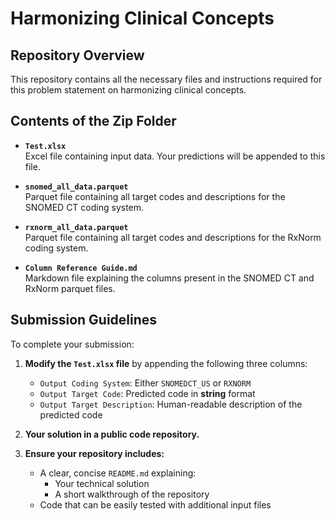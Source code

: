 # Harmonizing Clinical Concepts

## Repository Overview
This repository contains all the necessary files and instructions required for this problem statement on harmonizing clinical concepts.

## Contents of the Zip Folder
- **`Test.xlsx`**  
  Excel file containing input data. Your predictions will be appended to this file.

- **`snomed_all_data.parquet`**  
  Parquet file containing all target codes and descriptions for the SNOMED CT coding system.

- **`rxnorm_all_data.parquet`**  
  Parquet file containing all target codes and descriptions for the RxNorm coding system.

- **`Column Reference Guide.md`**  
  Markdown file explaining the columns present in the SNOMED CT and RxNorm parquet files.

## Submission Guidelines
To complete your submission:

1. **Modify the `Test.xlsx` file** by appending the following three columns:
   - `Output Coding System`: Either `SNOMEDCT_US` or `RXNORM`
   - `Output Target Code`: Predicted code in **string** format
   - `Output Target Description`: Human-readable description of the predicted code

2. **Your solution in a public code repository.**

3. **Ensure your repository includes:**
   - A clear, concise `README.md` explaining:
     - Your technical solution
     - A short walkthrough of the repository
   - Code that can be easily tested with additional input files
